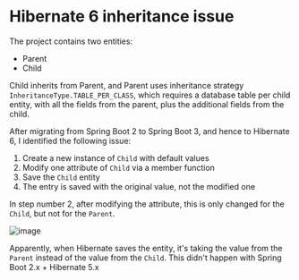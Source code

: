 # Hibernate 6 inheritance issue
The project contains two entities:
* Parent
* Child
  
Child inherits from Parent, and Parent uses inheritance strategy `InheritanceType.TABLE_PER_CLASS`,
which requires a database table per child entity, with all the fields from the parent, plus the additional
fields from the child.

After migrating from Spring Boot 2 to Spring Boot 3, and hence to Hibernate 6, I identified the following issue:

1. Create a new instance of `Child` with default values
2. Modify one attribute of `Child` via a member function
3. Save the `Child` entity
4. The entry is saved with the original value, not the modified one

In step number 2, after modifying the attribute, this is only changed for the `Child`, but not for the `Parent`.

![image](https://github.com/xaume/hibernate-tableperclass/assets/5335451/a6fa97a9-f879-4541-8550-79890f1e0e18)


Apparently, when Hibernate saves the entity, it's taking the value from the `Parent` instead of the value from the `Child`.
This didn't happen with Spring Boot 2.x + Hibernate 5.x
